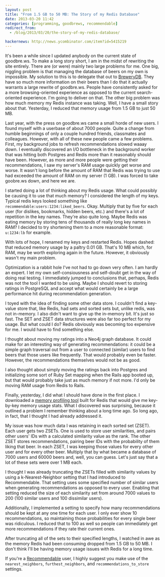```yaml
---
layout: post
title: "From 1.5 GB to 50 MB: The Story of my Redis Database"
date: 2013-03-20 11:42
categories: [programming, goodbrews, recommendable]
redirect_from:
  - /blog/2013/03/20/the-story-of-my-redis-database/

hackernews: http://news.ycombinator.com/item?id=5415219
---
```


It's been a while since I updated anybody on the current state of goodbre.ws. To make a long story short, I am in the midst of rewriting the site entirely. There are (or were) mainly two large problems for me. One big, niggling problem is that managing the database of beers on my own is impossible. My solution to this is to delegate that out to [BreweryDB](http://www.brewerydb.com/). They have so much more information on their beers than I do that it actually warrants a large rewrite of goodbre.ws. People have consistently asked for a more browsing-oriented experience as opposed to the current search-oriented experience. I'm going to deliver on that. The other big problem was how much memory my Redis instance was taking. Well, I have a small story about that. Yesterday, I reduced that memory usage from 1.5 GB to just 50 MB.

Last year, with the press on goodbre.ws came a small horde of new users. I found myself with a userbase of about 7000 people. Quite a change from humble beginnings of only a couple hundred friends, classmates and colleagues. However, with all of these new people came a few problems. First, my background jobs to refresh recommendations slowed waaay down. I eventually discovered an I/O bottleneck in the background worker that was hitting both Postgres and Redis more than it reasonably should have been. However, as more and more people were getting their recommendations, I saw my server's RAM usage quickly get worse and worse. It wasn't long before the amount of RAM that Redis was trying to use had exceeded the amount of RAM on my server (1 GB). I was forced to take goobre.ws down, and here we are.

I started doing a lot of thinking about my Redis usage. What could possibly be causing it to use that much memory? I considered the length of my keys. Typical redis keys looked something like `recommendable:users:1234:liked_beers`. Okay. Multiply that by five for each user (for dislikes, bookmarks, hidden beers, etc.) and there's a lot of repetition in the key names. They're also quite long. Maybe Redis was eating memory by storing tens of thousands of really long key names in RAM? I decided to try shortening them to a more reasonable format: `u:1234:lb` for example.

With lots of hope, I renamed my keys and restarted Redis. Hopes dashed: that reduced memory usage by a paltry 0.01 GB. That's 10 MB which, for RAM, may be worth exploring again in the future. However, it obviously wasn't my main problem.

Optimization is a rabbit hole I've not had to go down very often. I am hardly an expert. I let my own self-consiousness and self-doubt  get in the way of doing real testing. I immediately jumped to conclusions that, perhaps, Redis was not the tool I wanted to be using. Maybe I should revert to storing ratings in PostgreSQL and accept what would certainly be a large performance hit during recommendation generation.

I toyed with the idea of finding some other data store. I couldn't find a key- value store that, like Redis, had sets and sorted sets but, unlike redis, was not in-memory. I also didn't want to give up the in-memory bit. It's just so fast. The SET and ZSET data structures were also far too perfect for my usage. But what could I do? Redis obviously was becoming too expensive for me. I would have to find something else.

I thought about moving my ratings into a Neo4j graph database. It could make for an interesting way of generating recommendations: it could be a simple graph traversal out from a user to connected (similar) users to find beers that those users like frequently. That would probably even be faster. However, the recommendations themselves would not be as good.

I also thought about simply moving the ratings back into Postgres and initializing some sort of Ruby Set mapping when the Rails app booted up, but that would probably take just as much memory if not more. I'd only be moving RAM usage from Redis to Rails.

Finally, yesterday, I did what I should have done in the first place. I downloaded a [memory profiling tool](https://github.com/sripathikrishnan/redis-rdb-tools) built for Redis that would give me key-by-key memory usage stats. What I discovered was surprising, because it outlined a problem I remember thinking about a long time ago. So long ago, in fact, that I thought I had already addressed it.

My issue was how much data I was retaining in each sorted set (ZSET). Each user gets two ZSETs. One is used to store user similarities, and pairs other users' IDs with a calculated similarity value as the rank. The other ZSET stores recommendations, pairing beer IDs with the probability of them liking that beer. In each ZSET, I was keeping those values for every other user and for every other beer. Multiply that by what became a database of 7000 users and 60000 beers and, well, you can guess. Let's just say that a lot of these sets were over 1 MB each.

I thought I was already truncating the ZSETs filled with similarity values by using a k-Nearest-Neighbor setting that I had introduced to Recommendable. That setting uses some specified number of similar users when generating recommendations as opposed to every user. Enabling that setting reduced the size of each similarity set from around 7000 values to 200 (100 similar users and 100 dissimilar users).

Additionally, I implemented a setting to specify how many recommendations should be kept at any one time for each user. I only ever show 10 recommendations, so maintaining those probabilities for every single beer was ridiculous. I reduced that to 100 as well so people can immediately get more recommendations if they rate their current ones.

After truncating all of the sets to their specified lengths, I watched in awe as the memory Redis had been consuming dropped from 1.5 GB to 50 MB. I don't think I'll be having memory usage issues with Redis for a long time.

If you're a [Recommendable](https://github.com/davidcelis/recommendable) user, I highly suggest you make use of the `nearest_neighbors`, `furthest_neighbors`, and `recommendations_to_store` settings.